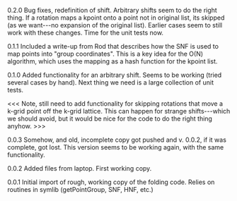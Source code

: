 0.2.0 Bug fixes, redefinition of shift. Arbitrary shifts seem to do the right thing. If a rotation
maps a kpoint onto a point not in original list, its skipped (as we want---no expansion of the
original list). Earlier cases seem to still work with these changes. Time for the unit tests now. 

0.1.1 Included a write-up from Rod that describes how the SNF is used to map points into "group
coordinates". This is a key idea for the O(N) algorithm, which uses the mapping as a hash
function for the kpoint list.

0.1.0 Added functionality for an arbitrary shift. Seems to be working (tried several cases by
hand). Next thing we need is a large collection of unit tests.

<<< Note, still need to add functionality for skipping rotations that move a k-grid point off the
k-grid lattice. This can happen for strange shifts---which we should avoid, but it would be nice for
the code to do the right thing anyhow. >>> 

0.0.3 Somehow, and old, incomplete copy got pushed and v. 0.0.2, if it was complete, got lost. This
version seems to be working again, with the same functionality.

0.0.2 Added files from laptop. First working copy.

0.0.1 Initial import of rough, working copy of the folding code. Relies on routines in symlib
(getPointGroup, SNF, HNF, etc.)
